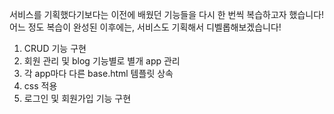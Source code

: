 서비스를 기획했다기보다는 이전에 배웠던 기능들을 다시 한 번씩 복습하고자 했습니다!
어느 정도 복습이 완성된 이후에는, 서비스도 기획해서 디벨롭해보겠습니다!

1. CRUD 기능 구현
2. 회원 관리 및 blog 기능별로 별개 app 관리
3. 각 app마다 다른 base.html 템플릿 상속 
4. css 적용
5. 로그인 및 회원가입 기능 구현


